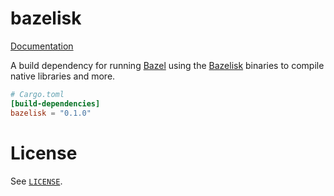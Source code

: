 # bazelisk

[Documentation](https://docs.rs/bazelisk)

A build dependency for running [Bazel] using the [Bazelisk] binaries to compile
native libraries and more.

```toml
# Cargo.toml
[build-dependencies]
bazelisk = "0.1.0"
```

# License

See [`LICENSE`].

[Bazel]: https://bazel.build/
[Bazelisk]: https://github.com/bazelbuild/bazelisk/releases
[`LICENSE`]: /LICENSE
